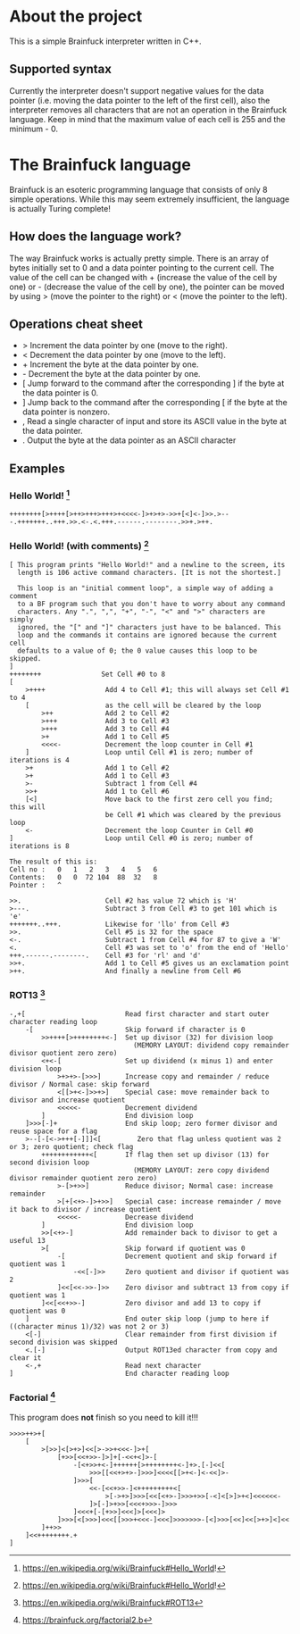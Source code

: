 # About the project
This is a simple Brainfuck interpreter written in C++.
## Supported syntax
Currently the interpreter doesn't support negative values for the data pointer (i.e. moving the data pointer to the left of the first cell), also the interpreter removes all characters that are not an operation in the Brainfuck language. Keep in mind that the maximum value of each cell is 255 and the minimum - 0. 
# The Brainfuck language
Brainfuck is an esoteric programming language that consists of only 8 simple operations. While this may seem extremely insufficient, the language is actually Turing complete!
## How does the language work?
The way Brainfuck works is actually pretty simple. There is an array of bytes initially set to 0 and a data pointer pointing to the current cell. The value of the cell can be changed with \+ (increase the value of the cell by one) or \- (decrease the value of the cell by one), the pointer can be moved by using \> (move the pointer to the right) or \< (move the pointer to the left).
## Operations cheat sheet
+ \> Increment the data pointer by one (move to the right).
+ < Decrement the data pointer by one (move to the left).
+ \+ Increment the byte at the data pointer by one.
+ \- Decrement the byte at the data pointer by one.
+ \[ Jump forward to the command after the corresponding \] if the byte at the data pointer is 0.
+ \] Jump back to the command after the corresponding \[ if the byte at the data pointer is nonzero.
+ , Read a single character of input and store its ASCII value in the byte at the data pointer.
+ . Output the byte at the data pointer as an ASCII character
## Examples
### Hello World! [^1]
```brainfuck
++++++++[>++++[>++>+++>+++>+<<<<-]>+>+>->>+[<]<-]>>.>---.+++++++..+++.>>.<-.<.+++.------.--------.>>+.>++.
```
### Hello World! (with comments) [^2]
```brainfuck
[ This program prints "Hello World!" and a newline to the screen, its
  length is 106 active command characters. [It is not the shortest.]

  This loop is an "initial comment loop", a simple way of adding a comment
  to a BF program such that you don't have to worry about any command
  characters. Any ".", ",", "+", "-", "<" and ">" characters are simply
  ignored, the "[" and "]" characters just have to be balanced. This
  loop and the commands it contains are ignored because the current cell
  defaults to a value of 0; the 0 value causes this loop to be skipped.
]
++++++++               Set Cell #0 to 8
[
    >++++               Add 4 to Cell #1; this will always set Cell #1 to 4
    [                   as the cell will be cleared by the loop
        >++             Add 2 to Cell #2
        >+++            Add 3 to Cell #3
        >+++            Add 3 to Cell #4
        >+              Add 1 to Cell #5
        <<<<-           Decrement the loop counter in Cell #1
    ]                   Loop until Cell #1 is zero; number of iterations is 4
    >+                  Add 1 to Cell #2
    >+                  Add 1 to Cell #3
    >-                  Subtract 1 from Cell #4
    >>+                 Add 1 to Cell #6
    [<]                 Move back to the first zero cell you find; this will
                        be Cell #1 which was cleared by the previous loop
    <-                  Decrement the loop Counter in Cell #0
]                       Loop until Cell #0 is zero; number of iterations is 8

The result of this is:
Cell no :   0   1   2   3   4   5   6
Contents:   0   0  72 104  88  32   8
Pointer :   ^

>>.                     Cell #2 has value 72 which is 'H'
>---.                   Subtract 3 from Cell #3 to get 101 which is 'e'
+++++++..+++.           Likewise for 'llo' from Cell #3
>>.                     Cell #5 is 32 for the space
<-.                     Subtract 1 from Cell #4 for 87 to give a 'W'
<.                      Cell #3 was set to 'o' from the end of 'Hello'
+++.------.--------.    Cell #3 for 'rl' and 'd'
>>+.                    Add 1 to Cell #5 gives us an exclamation point
>++.                    And finally a newline from Cell #6
```
### ROT13 [^3]
```brainfuck
-,+[                         Read first character and start outer character reading loop
    -[                       Skip forward if character is 0
        >>++++[>++++++++<-]  Set up divisor (32) for division loop
                               (MEMORY LAYOUT: dividend copy remainder divisor quotient zero zero)
        <+<-[                Set up dividend (x minus 1) and enter division loop
            >+>+>-[>>>]      Increase copy and remainder / reduce divisor / Normal case: skip forward
            <[[>+<-]>>+>]    Special case: move remainder back to divisor and increase quotient
            <<<<<-           Decrement dividend
        ]                    End division loop
    ]>>>[-]+                 End skip loop; zero former divisor and reuse space for a flag
    >--[-[<->+++[-]]]<[         Zero that flag unless quotient was 2 or 3; zero quotient; check flag
        ++++++++++++<[       If flag then set up divisor (13) for second division loop
                               (MEMORY LAYOUT: zero copy dividend divisor remainder quotient zero zero)
            >-[>+>>]         Reduce divisor; Normal case: increase remainder
            >[+[<+>-]>+>>]   Special case: increase remainder / move it back to divisor / increase quotient
            <<<<<-           Decrease dividend
        ]                    End division loop
        >>[<+>-]             Add remainder back to divisor to get a useful 13
        >[                   Skip forward if quotient was 0
            -[               Decrement quotient and skip forward if quotient was 1
                -<<[-]>>     Zero quotient and divisor if quotient was 2
            ]<<[<<->>-]>>    Zero divisor and subtract 13 from copy if quotient was 1
        ]<<[<<+>>-]          Zero divisor and add 13 to copy if quotient was 0
    ]                        End outer skip loop (jump to here if ((character minus 1)/32) was not 2 or 3)
    <[-]                     Clear remainder from first division if second division was skipped
    <.[-]                    Output ROT13ed character from copy and clear it
    <-,+                     Read next character
]                            End character reading loop
```
### Factorial [^4]
This program does **not** finish so you need to kill it!!!
```brainfuck
>>>>++>+[
    [
        >[>>]<[>+>]<<[>->>+<<<-]>+[
            [+>>[<<+>>-]>]+[-<<+<]>-[
                -[<+>>+<-]++++++[>++++++++<-]+>.[-]<<[
                    >>>[[<<+>+>-]>>>]<<<<[[>+<-]<-<<]>-
                ]>>>[
                    <<-[<<+>>-]<+++++++++<[
                        >[->+>]>>>[<<[<+>-]>>>+>>[-<]<[>]>+<]<<<<<<-
                    ]>[-]>+>>[<<<+>>>-]>>>
                ]<<<+[-[+>>]<<<]>[<<<]>
            ]>>>[<[>>>]<<<[[>>>+<<<-]<<<]>>>>>>>-[<]>>>[<<]<<[>+>]<]<<
        ]++>>
    ]<<++++++++.+
]
```
[^1]: https://en.wikipedia.org/wiki/Brainfuck#Hello_World!
[^2]: https://en.wikipedia.org/wiki/Brainfuck#Hello_World!
[^3]: https://en.wikipedia.org/wiki/Brainfuck#ROT13
[^4]: https://brainfuck.org/factorial2.b
